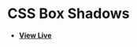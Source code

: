 # CSS Box Shadows

- [**View Live**](https://tahmid-sarker.github.io/Modern-HTML-CSS-Notes/05-Box-Model-and-Positioning/08-Box-Shadow/)